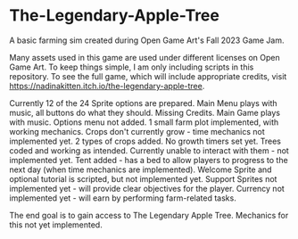 # The-Legendary-Apple-Tree
A basic farming sim created during Open Game Art's Fall 2023 Game Jam.

Many assets used in this game are used under different licenses on Open Game Art.  To keep things simple, I am only including scripts in this repository.  To see the full game, which will include appropriate credits, visit https://nadinakitten.itch.io/the-legendary-apple-tree.

Currently 12 of the 24 Sprite options are prepared.
Main Menu plays with music, all buttons do what they should.  Missing Credits.
Main Game plays with music.
Options menu not added.
1 small farm plot implemented, with working mechanics.  Crops don't currently grow - time mechanics not implemented yet.
2 types of crops added.  No growth timers set yet.
Trees coded and working as intended.  Currently unable to interact with them - not implemented yet.
Tent added - has a bed to allow players to progress to the next day (when time mechanics are implemented).
Welcome Sprite and optional tutorial is scripted, but not implemented yet.
Support Sprites not implemented yet - will provide clear objectives for the player.
Currency not implemented yet - will earn by performing farm-related tasks.

The end goal is to gain access to The Legendary Apple Tree.  Mechanics for this not yet implemented.
